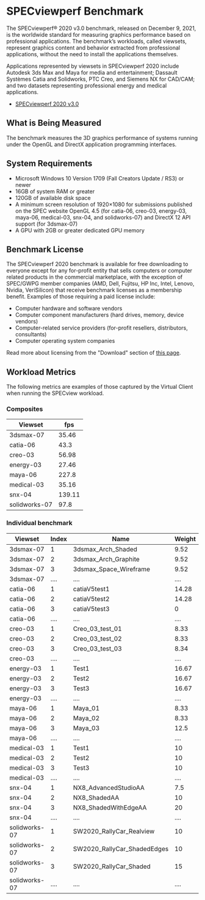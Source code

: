 # SPECviewperf Benchmark
The SPECviewperf® 2020 v3.0 benchmark, released on December 9, 2021, is the worldwide standard for measuring graphics performance based on professional applications.
The benchmark’s workloads, called viewsets, represent graphics content and behavior extracted from professional applications, without the need to install the applications themselves. 

Applications represented by viewsets in SPECviewperf 2020 include Autodesk 3ds Max and Maya for media and entertainment; Dassault Systèmes Catia and Solidworks, PTC Creo, and Siemens NX for CAD/CAM; and two datasets representing professional energy and medical applications.

* [SPECviewperf 2020 v3.0](https://gwpg.spec.org/benchmarks/benchmark/specviewperf-2020-v3-0/)

## What is Being Measured 
The benchmark measures the 3D graphics performance of systems running under the OpenGL and DirectX application programming interfaces.

## System Requirements
* Microsoft Windows 10 Version 1709 (Fall Creators Update / RS3) or newer
* 16GB of system RAM or greater
* 120GB of available disk space
* A minimum screen resolution of 1920×1080 for submissions published on the SPEC website
OpenGL 4.5 (for catia-06, creo-03, energy-03, maya-06, medical-03, snx-04, and solidworks-07) and DirectX 12 API support (for 3dsmax-07)
* A GPU with 2GB or greater dedicated GPU memory

## Benchmark License
The SPECviewperf 2020 benchmark is available for free downloading to everyone except for any for-profit entity that sells computers or computer  related products in the commercial marketplace, with the exception of SPEC/GWPG member companies (AMD, Dell, Fujitsu, HP Inc, Intel, Lenovo, Nvidia, VeriSilicon) that receive benchmark licenses as a membership benefit. Examples of those requiring a paid license include:

* Computer hardware and software vendors
* Computer component manufacturers (hard drives, memory, device vendors)
* Computer-related service providers (for-profit resellers, distributors, consultants)
* Computer operating system companies

Read more about licensing from the "Download" section of [this page](https://gwpg.spec.org/benchmarks/benchmark/specviewperf-2020-v3-0/).

## Workload Metrics
The following metrics are examples of those captured by the Virtual Client when running the SPECview workload.

### Composites
| Viewset       | fps |
|----------------|-------|
| 3dsmax-07      | 35.46 |
| catia-06       | 43.3  |
| creo-03        | 56.98 |
| energy-03      | 27.46 |
| maya-06        | 227.8 |
| medical-03     | 35.16 |
| snx-04         | 139.11|
| solidworks-07  | 97.8  |

### Individual benchmark
| Viewset        | Index | Name                           | Weight | FPS    |
|----------------|-------|--------------------------------|--------|--------|
| 3dsmax-07      | 1     | 3dsmax_Arch_Shaded             | 9.52   | 50.87  |
| 3dsmax-07      | 2     | 3dsmax_Arch_Graphite           | 9.52   | 42.35  |
| 3dsmax-07      | 3     | 3dsmax_Space_Wireframe         | 9.52   | 147.76 |
| 3dsmax-07      | ....  | ....                           | ....   | ....   |
| catia-06       | 1     | catiaV5test1                   | 14.28  | 34.01  |
| catia-06       | 2     | catiaV5test2                   | 14.28  | 44.3   |
| catia-06       | 3     | catiaV5test3                   | 0      | 424.59 |
| catia-06       | ....  | ....                           | ....   | ....   |
| creo-03        | 1     | Creo_03_test_01                | 8.33   | 60.44  |
| creo-03        | 2     | Creo_03_test_02                | 8.33   | 25.21  |
| creo-03        | 3     | Creo_03_test_03                | 8.34   | 33.31  |
| creo-03        | ....  | ....                           | ....   | ....   |
| energy-03      | 1     | Test1                          | 16.67  | 38.02  |
| energy-03      | 2     | Test2                          | 16.67  | 20.46  |
| energy-03      | 3     | Test3                          | 16.67  | 18.04  |
| energy-03      | ....  | ....                           | ....   | ....   |
| maya-06        | 1     | Maya_01                        | 8.33   | 120.22 |
| maya-06        | 2     | Maya_02                        | 8.33   | 664.73 |
| maya-06        | 3     | Maya_03                        | 12.5   | 106.89 |
| maya-06        | ....  | ....                           | ....   | ....   |
| medical-03     | 1     | Test1                          | 10     | 258.34 |
| medical-03     | 2     | Test2                          | 10     | 310.64 |
| medical-03     | 3     | Test3                          | 10     | 63.19  |
| medical-03     | ....  | ....                           | ....   | ....   |
| snx-04         | 1     | NX8_AdvancedStudioAA           | 7.5    | 123.54 |
| snx-04         | 2     | NX8_ShadedAA                   | 10     | 164.72 |
| snx-04         | 3     | NX8_ShadedWithEdgeAA           | 20     | 85.33  |
| snx-04         | ....  | ....                           | ....   | ....   |
| solidworks-07  | 1     | SW2020_RallyCar_Realview       | 10     | 139.26 |
| solidworks-07  | 2     | SW2020_RallyCar_ShadedEdges    | 10     | 191.75 |
| solidworks-07  | 3     | SW2020_RallyCar_Shaded         | 15     | 256.76 |
| solidworks-07  | ....  | ....                           | ....   | ....   |